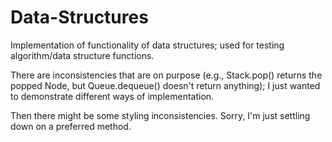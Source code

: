 # Data-Structures
Implementation of functionality of data structures; used for testing algorithm/data structure functions.

There are inconsistencies that are on purpose (e.g., Stack.pop() returns the popped Node, but Queue.dequeue() doesn't return anything); I just wanted to demonstrate different ways of implementation.

Then there might be some styling inconsistencies.  Sorry, I'm just settling down on a preferred method.